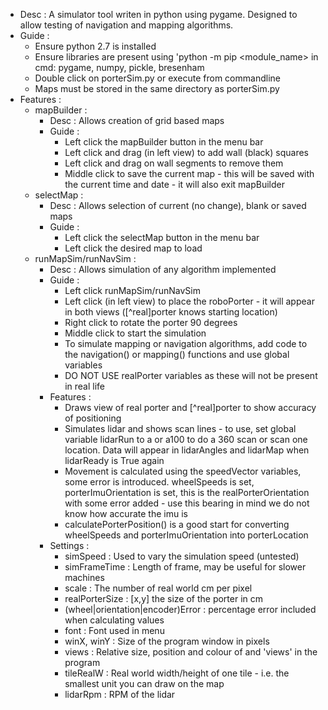   - Desc      : A simulator tool writen in python using pygame. Designed to allow testing of navigation and mapping algorithms.
  - Guide  :
    - Ensure python 2.7 is installed
    - Ensure libraries are present using 'python -m pip <module_name> in cmd: pygame, numpy, pickle, bresenham
    - Double click on porterSim.py or execute from commandline
    - Maps must be stored in the same directory as porterSim.py
  - Features  :
    - mapBuilder :
      - Desc  : Allows creation of grid based maps
      - Guide : 
        - Left click the mapBuilder button in the menu bar
        - Left click and drag (in left view) to add wall (black) squares
        - Left click and drag on wall segments to remove them
        - Middle click to save the current map - this will be saved with the current time and date - it will also exit mapBuilder
    - selectMap :
       - Desc : Allows selection of current (no change), blank or saved maps
       - Guide :
         - Left click the selectMap button in the menu bar
         - Left click the desired map to load
    - runMapSim/runNavSim :
      - Desc : Allows simulation of any algorithm implemented
      - Guide :
        - Left click runMapSim/runNavSim
        - Left click (in left view) to place the roboPorter - it will appear in both views ([^real]porter knows starting location)
        - Right click to rotate the porter 90 degrees
        - Middle click to start the simulation
        - To simulate mapping or navigation algorithms, add code to the navigation() or mapping() functions and use global variables
        - DO NOT USE realPorter variables as these will not be present in real life
      - Features :
        - Draws view of real porter and [^real]porter to show accuracy of positioning
        - Simulates lidar and shows scan lines - to use, set global variable lidarRun to a or a100 to do a 360 scan or scan one    location.
          Data will appear in lidarAngles and lidarMap when lidarReady is True again
        - Movement is calculated using the speedVector variables, some error is introduced. wheelSpeeds is set, porterImuOrientation is           set, this is the realPorterOrientation with some error added - use this bearing in mind we do not know how accurate the imu is
        - calculatePorterPosition() is a good start for converting wheelSpeeds and porterImuOrientation into porterLocation
      - Settings :
        - simSpeed        : Used to vary the simulation speed (untested)
        - simFrameTime    : Length of frame, may be useful for slower machines
        - scale           : The number of real world cm per pixel
        - realPorterSize  : [x,y] the size of the porter in cm
        - (wheel|orientation|encoder)Error : percentage error included when calculating values
        - font            : Font used in menu
        - winX, winY      : Size of the program window in pixels
        - views           : Relative size, position and colour of and 'views' in the program
        - tileRealW       : Real world width/height of one tile - i.e. the smallest unit you can draw on the map
        - lidarRpm        : RPM of the lidar
